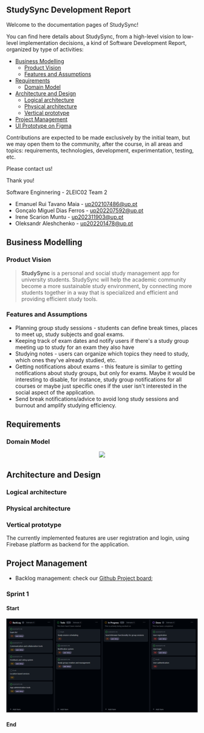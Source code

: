 ## StudySync Development Report

Welcome to the documentation pages of StudySync!

You can find here details about StudySync, from a high-level vision to low-level implementation decisions, a kind of Software Development Report, organized by type of activities:

* [Business Modelling](#business-modelling)
    * [Product Vision](#product-vision)
    * [Features and Assumptions](#features-and-assumptions)
* [Requirements](#requirements)
    * [Domain Model](#domain-model)
* [Architecture and Design](#architecture-and-design)
    * [Logical architecture](#logical-architecture)
    * [Physical architecture](#physical-architecture)
    * [Vertical prototype](#vertical-prototype)
* [Project Management](#project-management)
* [UI Prototype on Figma](https://www.figma.com/file/CobErmNGkBupGDG9aVAxHm/FEUP-Study-Sync?type=design&node-id=14%3A6&mode=design&t=GdusRaJIJFQAQ2xl-1)

Contributions are expected to be made exclusively by the initial team, but we may open them to the community, after the course, in all areas and topics: requirements, technologies, development, experimentation, testing, etc.

Please contact us!

Thank you!

Software Enginnering - 2LEIC02 Team 2
- Emanuel Rui Tavano Maia - up202107486@up.pt
- Gonçalo Miguel Dias Ferros - up202207592@up.pt
- Irene Scarion Muntu - up202311903@up.pt
- Oleksandr Aleshchenko - up202201478@up.pt

## Business Modelling 
### Product Vision
> **StudySync** is a personal and social study management app for university students. StudySync will help the academic community become a more sustainable study environment, by connecting more students together in a way that is specialized and efficient and providing efficient study tools.

### Features and Assumptions
- Planning group study sessions - students can define break times, places to meet up, study subjects and goal exams.
- Keeping track of exam dates and notify users if there's a study group meeting up to study for an exam they also have 
- Studying notes - users can organize which topics they need to study, which ones they've already studied, etc.
- Getting notifications about exams - this feature is similar to getting notifications about study groups, but only for exams. Maybe it would be interesting to disable, for instance, study group notifications for all courses or maybe just specific ones if the user isn't interested in the social aspect of the application.
- Send break notifications/advice to avoid long study sessions and burnout and amplify studying efficiency.

## Requirements

### Domain Model
<p align="center" justify="center">
  <img src="https://github.com/FEUP-LEIC-ES-2023-24/2LEIC02T2/blob/main/docs/uml/domain_model_sprint0.png"/>
</p>

## Architecture and Design

### Logical architecture

### Physical architecture

### Vertical prototype
The currently implemented features are user registration and login, using Firebase platform as backend for the application.

## Project Management
- Backlog management: check our [Github Project board](https://github.com/orgs/FEUP-LEIC-ES-2023-24/projects/60);

### Sprint 1
#### Start
![Sprint 1 start](docs/images/sprint1_start.png)

#### End